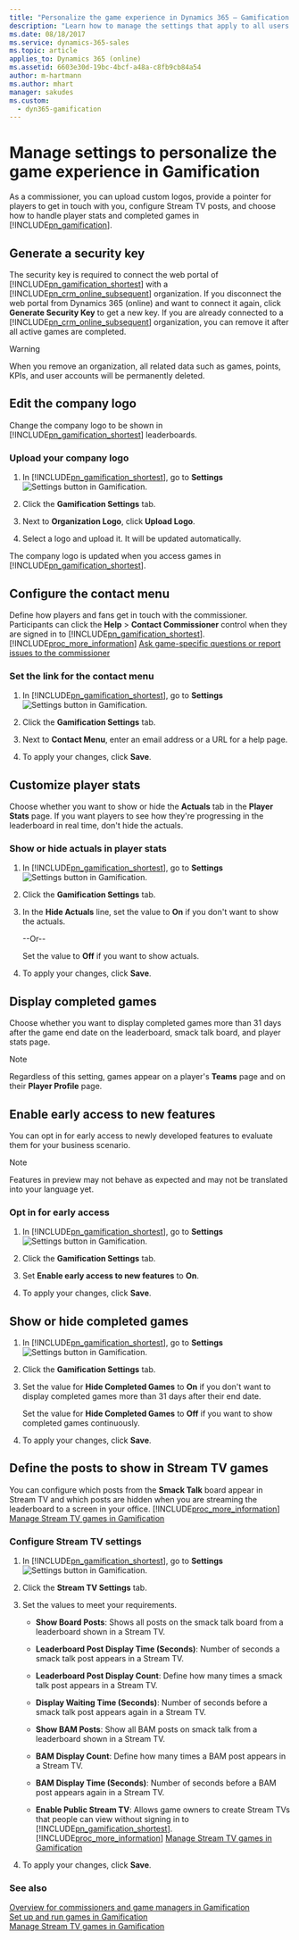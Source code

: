 ```yaml
---
title: "Personalize the game experience in Dynamics 365 – Gamification | Microsoft Docs"
description: "Learn how to manage the settings that apply to all users of Dynamics 365 – Gamification."
ms.date: 08/18/2017
ms.service: dynamics-365-sales
ms.topic: article
applies_to: Dynamics 365 (online)
ms.assetid: 6603e30d-19bc-4bcf-a48a-c8fb9cb84a54
author: m-hartmann
ms.author: mhart
manager: sakudes
ms.custom:
  - dyn365-gamification
---
```


# Manage settings to personalize the game experience in Gamification

As a commissioner, you can upload custom logos, provide a pointer for players to get in touch with you, configure Stream TV posts, and choose how to handle player stats and completed games in [!INCLUDE[pn_gamification](../includes/pn-gamification.md)].  

## Generate a security key

The security key is required to connect the web portal of [!INCLUDE[pn_gamification_shortest](../includes/pn-gamification-shortest.md)] with a [!INCLUDE[pn_crm_online_subsequent](../includes/pn-crm-online-shortest.md)] organization. If you disconnect the web portal from Dynamics 365 (online) and want to connect it again, click **Generate Security Key** to get a new key.
If you are already connected to a [!INCLUDE[pn_crm_online_subsequent](../includes/pn-crm-online-shortest.md)] organization, you can remove it after all active games are completed. 

> [!WARNING]
> When you remove an organization, all related data such as games, points, KPIs, and user accounts will be permanently deleted.

## Edit the company logo  

Change the company logo to be shown in [!INCLUDE[pn_gamification_shortest](../includes/pn-gamification-shortest.md)] leaderboards.  

### Upload your company logo  

1. In [!INCLUDE[pn_gamification_shortest](../includes/pn-gamification-shortest.md)],  go to **Settings** ![Settings button in Gamification](media/settings-symbol-gamification.png "Settings button in Gamification").  

2. Click the **Gamification Settings** tab.  

3. Next to **Organization Logo**, click **Upload Logo**.  

4. Select a logo and upload it. It will be updated automatically.

The company logo is updated when you access games in [!INCLUDE[pn_gamification_shortest](../includes/pn-gamification-shortest.md)].  

## Configure the contact menu

Define how players and fans get in touch with the commissioner. Participants can click the **Help** > **Contact Commissioner** control when they are signed in to [!INCLUDE[pn_gamification_shortest](../includes/pn-gamification-shortest.md)]. [!INCLUDE[proc_more_information](../includes/proc-more-information-md.md)] [Ask game-specific questions or report issues to the commissioner](contact-commissioner.md)  

### Set the link for the contact menu  

1. In [!INCLUDE[pn_gamification_shortest](../includes/pn-gamification-shortest.md)], go to **Settings** ![Settings button in Gamification](media/settings-symbol-gamification.png "Settings button in Gamification").  

2. Click the **Gamification Settings** tab.  

3. Next to **Contact Menu**, enter an email address or a URL for a help page.  

4. To apply your changes, click **Save**.

## Customize player stats

Choose whether you want to show or hide the **Actuals** tab in the **Player Stats** page. If you want players to see how they're progressing in the leaderboard in real time, don't hide the actuals.  

### Show or hide actuals in player stats  

1. In [!INCLUDE[pn_gamification_shortest](../includes/pn-gamification-shortest.md)], go to **Settings** ![Settings button in Gamification](media/settings-symbol-gamification.png "Settings button in Gamification").  

2. Click the **Gamification Settings** tab.  

3. In the **Hide Actuals** line, set the value to **On** if you don't want to show the actuals.  

    --Or--  

    Set the value to **Off** if you want to show actuals.  

4. To apply your changes, click **Save**.  

## Display completed games  

 Choose whether you want to display completed games more than 31 days after the game end date on the leaderboard, smack talk board, and player stats page.  

> [!NOTE]
>  Regardless of this setting, games appear on a player's **Teams** page and on their **Player Profile** page.  

## Enable early access to new features

You can opt in for early access to newly developed features to evaluate them for your business scenario.

> [!NOTE]
> Features in preview may not behave as expected and may not be translated into your language yet.

### Opt in for early access

1. In [!INCLUDE[pn_gamification_shortest](../includes/pn-gamification-shortest.md)], go to **Settings** ![Settings button in Gamification](media/settings-symbol-gamification.png "Settings button in Gamification").

2. Click the **Gamification Settings** tab.

3. Set **Enable early access to new features** to **On**.

4. To apply your changes, click **Save**.


## Show or hide completed games  

1. In [!INCLUDE[pn_gamification_shortest](../includes/pn-gamification-shortest.md)], go to **Settings** ![Settings button in Gamification](media/settings-symbol-gamification.png "Settings button in Gamification").  

2. Click the **Gamification Settings** tab.  

3. Set the value for **Hide Completed Games** to **On** if you don't want to display completed games more than 31 days after their end date.  

    Set the value for **Hide Completed Games** to **Off** if you want to show completed games continuously.  

4. To apply your changes, click **Save**.  

## Define the posts to show in Stream TV games  

 You can configure which posts from the **Smack Talk** board appear in Stream TV and which posts are hidden when you are streaming the leaderboard to a screen in your office. [!INCLUDE[proc_more_information](../includes/proc-more-information-md.md)] [Manage Stream TV games in Gamification](configure-view-tvs.md)  

### Configure Stream TV settings  

1. In [!INCLUDE[pn_gamification_shortest](../includes/pn-gamification-shortest.md)], go to **Settings** ![Settings button in Gamification](media/settings-symbol-gamification.png "Settings button in Gamification").  

2. Click the **Stream TV Settings** tab.  

3. Set the values to meet your requirements.  

   - **Show Board Posts**: Shows all posts on the smack talk board from a leaderboard shown in a Stream TV.  

   - **Leaderboard Post Display Time (Seconds)**: Number of seconds a smack talk post appears in a Stream TV.  

   - **Leaderboard Post Display Count**: Define how many times a smack talk post appears in a Stream TV.  

   - **Display Waiting Time (Seconds)**: Number of seconds before a smack talk post appears again in a Stream TV.  

   - **Show BAM Posts**: Show all BAM posts on smack talk from a leaderboard shown in a Stream TV.  

   - **BAM Display Count**: Define how many times a BAM post appears in a Stream TV.  

   - **BAM Display Time (Seconds)**: Number of seconds before a BAM post appears again in a Stream TV.  

   - **Enable Public Stream TV**: Allows game owners to create Stream TVs that people can view without signing in to [!INCLUDE[pn_gamification_shortest](../includes/pn-gamification-shortest.md)]. [!INCLUDE[proc_more_information](../includes/proc-more-information-md.md)] [Manage Stream TV games in Gamification](configure-view-tvs.md)  

4. To apply your changes, click **Save**.

### See also  

 [Overview for commissioners and game managers in Gamification](for-commissioners-game-managers.md)   
 [Set up and run games in Gamification](run-games.md)   
 [Manage Stream TV games in Gamification](configure-view-tvs.md)
